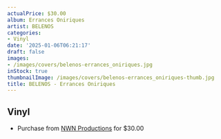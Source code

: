 ```yaml
---
actualPrice: $30.00
album: Errances Oniriques
artist: BELENOS
categories:
- Vinyl
date: '2025-01-06T06:21:17'
draft: false
images:
- /images/covers/belenos-errances_oniriques.jpg
inStock: true
thumbnailImage: /images/covers/belenos-errances_oniriques-thumb.jpg
title: BELENOS - Errances Oniriques
---
```


## Vinyl
* Purchase from [NWN Productions](http://shop.nwnprod.com/index.php?route=product/product&path=75&product_id=59256&sort=pd.name&order=ASC) for $30.00
